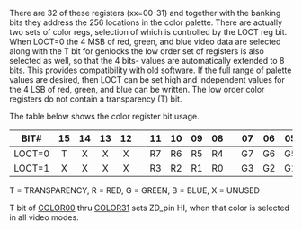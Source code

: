 There are 32 of these registers (xx=00-31) and together with the banking
bits they address the 256 locations in the color palette. There are
actually two sets of color regs, selection of which is controlled by
the LOCT reg bit. When LOCT=0 the 4 MSB of red, green, and blue
video data are selected along with the T bit for genlocks the low
order set of registers is also selected as well, so that the 4 bits-
values are automatically extended to 8 bits. This provides
compatibility with old software. If the full range of palette values
are desired, then LOCT can be set high and independent values for
the 4 LSB of red, green, and blue can be written. The low order
color registers do not contain a transparency (T) bit.

The table below shows the color register bit usage.


| BIT#   | 15 | 14 | 13 | 12 | | 11 | 10 | 09 | 08 | | 07 | 06 | 05 | 04 | | 03 | 02 | 01 | 00 |
|:------:|:--:|:--:|:--:|:--:|-|:--:|:--:|:--:|:--:|-|:--:|:--:|:--:|:--:|-|:--:|:--:|:--:|:--:|
| LOCT=0 | T  | X  | X  | X  | | R7 | R6 | R5 | R4 | | G7 | G6 | G5 | G4 | | B7 | B6 | B5 | B4 |
| LOCT=1 | X  | X  | X  | X  | | R3 | R2 | R1 | R0 | | G3 | G2 | G1 | G0 | | B3 | B2 | B1 | B0 |


T = TRANSPARENCY, R = RED, G = GREEN, B = BLUE, X = UNUSED

T bit of [COLOR00](COLORx.md) thru [COLOR31](COLORx.md) sets ZD_pin HI, when that color is
selected in all video modes.